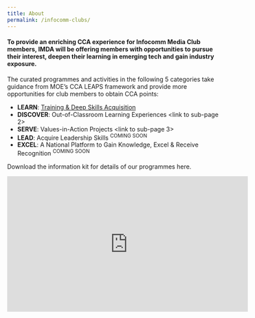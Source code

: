 ```yaml
---
title: About
permalink: /infocomm-clubs/
---
```

#### To provide an enriching CCA experience for Infocomm Media Club members, IMDA will be offering members with opportunities to pursue their interest, deepen their learning in emerging tech and gain industry exposure.

The curated programmes and activities in the following 5 categories take guidance from MOE’s CCA LEAPS framework and provide more opportunities for club members to obtain CCA points:

* **LEARN**: [Training & Deep Skills Acquisition](/infocomm-clubs-cca/courses/)
* **DISCOVER**: Out-of-Classroom Learning Experiences <link to sub-page 2>
* **SERVE**: Values-in-Action Projects <link to sub-page 3>
* **LEAD**: Acquire Leadership Skills <sup>COMING SOON</sup>
* **EXCEL**: A National Platform to Gain Knowledge, Excel & Receive Recognition <sup>COMING SOON</sup>

Download the information kit for details of our programmes here.

<div class="bp-youtube"><iframe width="560" height="315" src="https://www.youtube.com/embed/EZg11sd0imk" title="YouTube video player" frameborder="0" allow="accelerometer; autoplay; clipboard-write; encrypted-media; gyroscope; picture-in-picture" allowfullscreen></iframe></div>